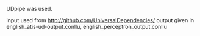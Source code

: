 UDpipe was used.

input used from http://github.com/UniversalDependencies/
output given in  english_atis-ud-output.conllu, english_perceptron_output.conllu
